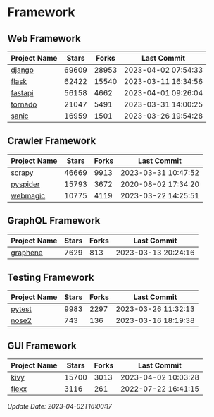 # Framework

## Web Framework
| Project Name | Stars | Forks | Last Commit |
| ------------ | ----- | ----- | ----------- |
| [django](https://github.com/django/django) | 69609 | 28953 | 2023-04-02 07:54:33 |
| [flask](https://github.com/pallets/flask) | 62422 | 15540 | 2023-03-11 16:34:56 |
| [fastapi](https://github.com/tiangolo/fastapi) | 56158 | 4662 | 2023-04-01 09:26:04 |
| [tornado](https://github.com/tornadoweb/tornado) | 21047 | 5491 | 2023-03-31 14:00:25 |
| [sanic](https://github.com/sanic-org/sanic) | 16959 | 1501 | 2023-03-26 19:54:28 |

## Crawler Framework
| Project Name | Stars | Forks | Last Commit |
| ------------ | ----- | ----- | ----------- |
| [scrapy](https://github.com/scrapy/scrapy) | 46669 | 9913 | 2023-03-31 10:47:52 |
| [pyspider](https://github.com/binux/pyspider) | 15793 | 3672 | 2020-08-02 17:34:20 |
| [webmagic](https://github.com/code4craft/webmagic) | 10775 | 4119 | 2023-03-22 14:25:51 |

## GraphQL Framework
| Project Name | Stars | Forks | Last Commit |
| ------------ | ----- | ----- | ----------- |
| [graphene](https://github.com/graphql-python/graphene) | 7629 | 813 | 2023-03-13 20:24:16 |

## Testing Framework
| Project Name | Stars | Forks | Last Commit |
| ------------ | ----- | ----- | ----------- |
| [pytest](https://github.com/pytest-dev/pytest) | 9983 | 2297 | 2023-03-26 11:32:13 |
| [nose2](https://github.com/nose-devs/nose2) | 743 | 136 | 2023-03-16 18:19:38 |

## GUI Framework
| Project Name | Stars | Forks | Last Commit |
| ------------ | ----- | ----- | ----------- |
| [kivy](https://github.com/kivy/kivy) | 15700 | 3013 | 2023-04-02 10:03:28 |
| [flexx](https://github.com/flexxui/flexx) | 3116 | 261 | 2022-07-22 16:41:15 |

*Update Date: 2023-04-02T16:00:17*